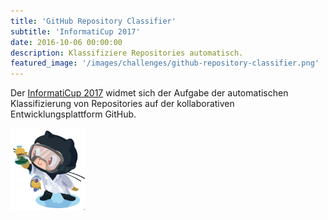 ```yaml
---
title: 'GitHub Repository Classifier'
subtitle: 'InformatiCup 2017'
date: 2016-10-06 00:00:00
description: Klassifiziere Repositories automatisch.
featured_image: '/images/challenges/github-repository-classifier.png'
---
```


Der [InformatiCup 2017](https://github.com/informatiCup/informatiCup2017) widmet sich der Aufgabe der automatischen Klassifizierung von Repositories auf der kollaborativen Entwicklungsplattform GitHub.

<div class="gallery" data-columns="1">
	<img src="/images/challenges/github-repository-classifier.png">
</div>
